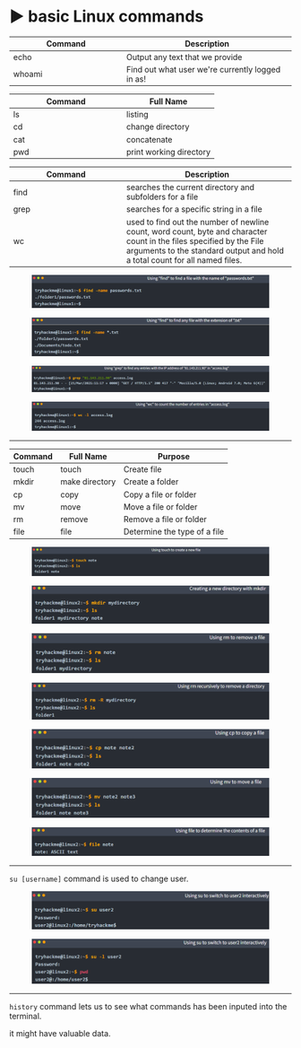 # ▶️ basic Linux commands

<table><thead><tr><th width="188">Command</th><th>Description</th></tr></thead><tbody><tr><td>echo</td><td>Output any text that we provide<br></td></tr><tr><td>whoami</td><td>Find out what user we're currently logged in as!</td></tr></tbody></table>

<table><thead><tr><th width="188">Command</th><th>Full Name</th></tr></thead><tbody><tr><td>ls</td><td>listing</td></tr><tr><td>cd</td><td>change directory</td></tr><tr><td>cat</td><td>concatenate</td></tr><tr><td>pwd</td><td>print working directory</td></tr></tbody></table>

<table><thead><tr><th width="188">Command</th><th>Description</th></tr></thead><tbody><tr><td>find</td><td>searches the current directory and subfolders for a file</td></tr><tr><td>grep</td><td>searches for a specific string in a file</td></tr><tr><td>wc</td><td>used to find out the number of newline count, word count, byte and character count in the files specified by the File arguments to the standard output and hold a total count for all named files.</td></tr></tbody></table>

<figure><img src="../.gitbook/assets/image (10).png" alt=""><figcaption></figcaption></figure>

<figure><img src="../.gitbook/assets/image (12).png" alt=""><figcaption></figcaption></figure>

<figure><img src="../.gitbook/assets/image (13).png" alt=""><figcaption></figcaption></figure>

<figure><img src="../.gitbook/assets/image (14).png" alt=""><figcaption></figcaption></figure>

***

| Command | Full Name      | Purpose                      |
| ------- | -------------- | ---------------------------- |
| touch   | touch          | Create file                  |
| mkdir   | make directory | Create a folder              |
| cp      | copy           | Copy a file or folder        |
| mv      | move           | Move a file or folder        |
| rm      | remove         | Remove a file or folder      |
| file    | file           | Determine the type of a file |

<figure><img src="../.gitbook/assets/image (15).png" alt=""><figcaption></figcaption></figure>

<figure><img src="../.gitbook/assets/image (16).png" alt=""><figcaption></figcaption></figure>

<figure><img src="../.gitbook/assets/image (17).png" alt=""><figcaption></figcaption></figure>

<figure><img src="../.gitbook/assets/image (18).png" alt=""><figcaption></figcaption></figure>

<figure><img src="../.gitbook/assets/image (19).png" alt=""><figcaption></figcaption></figure>

<figure><img src="../.gitbook/assets/image (20).png" alt=""><figcaption></figcaption></figure>

<figure><img src="../.gitbook/assets/image (21).png" alt=""><figcaption></figcaption></figure>

***

`su [username]` command is used to change user.

<figure><img src="../.gitbook/assets/image (22).png" alt=""><figcaption></figcaption></figure>

<figure><img src="../.gitbook/assets/image (23).png" alt=""><figcaption></figcaption></figure>

***

`history` command lets us to see what commands has been inputed into the terminal.

it might have valuable data.
